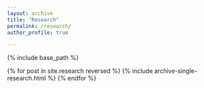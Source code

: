 ```yaml
---
layout: archive
title: "Research"
permalink: /research/
author_profile: true

---
```


{% include base_path %}

{% for post in site.research reversed %}
  {% include archive-single-research.html %}
{% endfor %}
